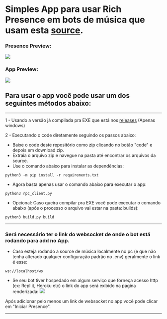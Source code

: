 # Simples App para usar Rich Presence em bots de música que usam esta [source](https://github.com/zRitsu/disnake-LL-music-bot).


### Presence Preview:
![](https://cdn.discordapp.com/attachments/554468640942981147/1087128133095915583/rpc_preview.png)

### App Preview:
![](https://cdn.discordapp.com/attachments/554468640942981147/1087135148761428028/image.png)
## Para usar o app você pode usar um dos seguintes métodos abaixo:

---
1 - Usando a versão já compilada pra EXE que está nos [releases](https://github.com/zRitsu/Discord-MusicBot-RPC/releases) (Apenas windows)

2 - Executando o code diretamente seguindo os passos abaixo:

* Baixe o code deste repositório como zip clicando no botão "code" e depois em download zip.
* Extraia o arquivo zip e navegue na pasta até encontrar os arquivos da source.
* Use o comando abaixo para instalar as dependências:
```
python3 -m pip install -r requirements.txt
```
* Agora basta apenas usar o comando abaixo para executar o app:
```
python3 rpc_client.py
```
* Opcional: Caso queira compilar pra EXE você pode executar o comando abaixo (após o processo o arquivo vai estar na pasta: builds):
```
python3 build.py build
```
---
### Será necessário ter o link do websocket de onde o bot está rodando para add no App.

* Caso esteja rodando a source de música localmente no pc (e que não tenha alterado qualquer configuração padrão no .env) geralmente o link é esse:
```
ws://localhost/ws
```
* Se seu bot tiver hospedado em algum serviço que forneça acesso http (ex: Repl.it, Heroku etc) o link do app será exibido na página renderizada:
![](https://cdn.discordapp.com/attachments/554468640942981147/1087148423767130112/image.png)

Após adicionar pelo menos um link de websocket no app você pode clicar em "Iniciar Presence".

---
